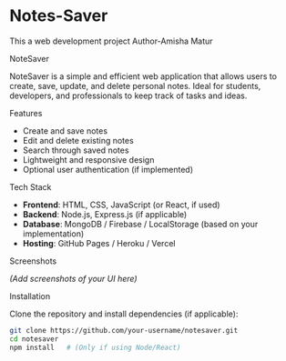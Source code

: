 # Notes-Saver
This a web development project
Author-Amisha Matur

NoteSaver

NoteSaver is a simple and efficient web application that allows users to create, save, update, and delete personal notes. Ideal for students, developers, and professionals to keep track of tasks and ideas.


 Features

- Create and save notes
- Edit and delete existing notes
- Search through saved notes
- Lightweight and responsive design
- Optional user authentication (if implemented)


 Tech Stack

- **Frontend**: HTML, CSS, JavaScript (or React, if used)
- **Backend**: Node.js, Express.js (if applicable)
- **Database**: MongoDB / Firebase / LocalStorage (based on your implementation)
- **Hosting**: GitHub Pages / Heroku / Vercel


Screenshots

*(Add screenshots of your UI here)*



 Installation

Clone the repository and install dependencies (if applicable):

```bash
git clone https://github.com/your-username/notesaver.git
cd notesaver
npm install   # (Only if using Node/React)
